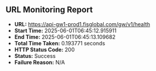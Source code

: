 ## URL Monitoring Report

- **URL:** https://api-gw1-prod1.fisglobal.com/gw/v1/health
- **Start Time:** 2025-06-01T06:45:12.915911
- **End Time:** 2025-06-01T06:45:13.109682
- **Total Time Taken:** 0.193771 seconds
- **HTTP Status Code:** 200
- **Status:** Success
- **Failure Reason:** N/A

